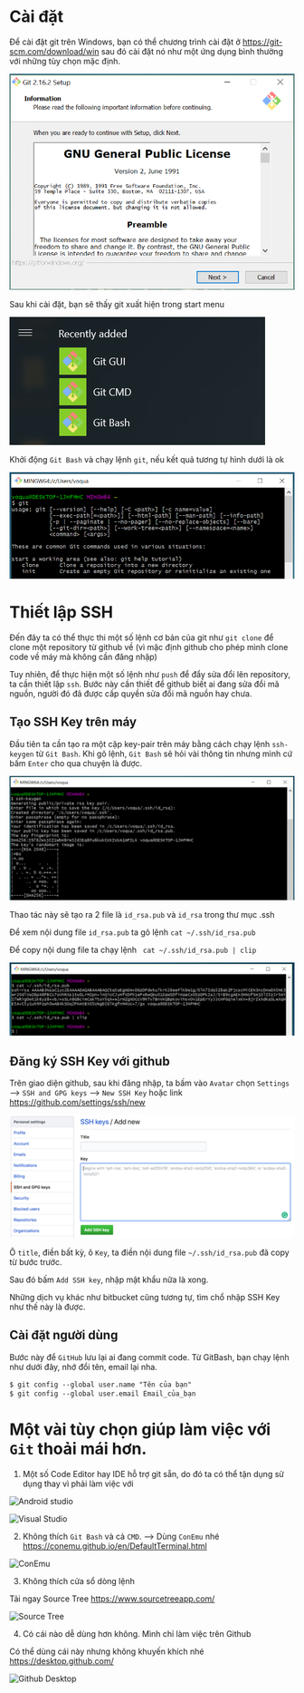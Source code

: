 # Cài đặt
Để cài đặt git trên Windows, bạn có thể chương trình cài đặt ở https://git-scm.com/download/win sau đó cài đặt nó như một ứng dụng bình thường với những tùy chọn mặc định.

![Setup](Images/setup1.png)

Sau khi cài đặt, bạn sẽ thấy git xuất hiện trong start menu

![Setup](Images/setup2.png)

Khởi động `Git Bash` và chạy lệnh `git`, nếu kết quả tương tự hình dưới là ok

![Setup](Images/setup3.png)

# Thiết lập SSH

Đến đây ta có thể thực thi một số lệnh cơ bản của git như `git clone` để clone một repository từ github về (vì mặc định github cho phép mình clone code về máy mà không cần đăng nhập)

Tuy nhiên, để thực hiện một số lệnh như `push` để đẩy sửa đổi lên repository, ta cần thiết lập `ssh`. Bước này cần thiết để github biết ai đang sửa đổi mã nguồn, người đó đã được cấp quyền sửa đổi mã nguồn hay chưa.

## Tạo SSH Key trên máy

Đầu tiên ta cần tạo ra một cặp key-pair trên máy bằng cách chạy lệnh `ssh-keygen` từ `Git Bash`. Khi gõ lệnh, `Git Bash` sẽ hỏi vài thông tin nhưng mình cứ bấm `Enter` cho qua chuyện là được.

![Setup](Images/setup4.png)

Thao tác này sẽ tạo ra 2 file là `id_rsa.pub` và `id_rsa` trong thư mục .ssh

Để xem nội dung file `id_rsa.pub` ta gõ lệnh  `cat ~/.ssh/id_rsa.pub`

Để copy nội dung file ta chạy lệnh ` cat ~/.ssh/id_rsa.pub | clip`

![Setup](Images/setup6.png)

## Đăng ký SSH Key với github

Trên giao diện github, sau khi đăng nhập, ta bấm vào `Avatar` chọn `Settings` --> `SSH and GPG keys` --> `New SSH Key` hoặc link https://github.com/settings/ssh/new

![Setup](Images/setup7.png)

Ô `title`, điền bất kỳ, ô `Key`, ta điền nội dung file `~/.ssh/id_rsa.pub` đã copy từ bước trước. 

Sau đó bấm `Add SSH key`, nhập mật khẩu nữa là xong.

Những dịch vụ khác như bitbucket cũng tương tự, tìm chổ nhập SSH Key như thế này là được.

## Cài đặt người dùng

Bước này để `GitHub` lưu lại ai đang commit code. Từ GitBash, bạn chạy lệnh như dưới đây, nhớ đổi tên, email lại nha.

```
$ git config --global user.name "Tên của bạn"
$ git config --global user.email Email_của_bạn
```

# Một vài tùy chọn giúp làm việc với `Git` thoải mái hơn.

1. Một số Code Editor hay IDE hỗ trợ git sẵn, do đó ta có thể tận dụng sử dụng thay vì phải làm việc với 

![Android studio](https://javapapers.com/wp-content/uploads/2015/07/GitCommit.jpg)

![Visual Studio](https://qph.fs.quoracdn.net/main-qimg-711c91f3f9dfb1621b8312213e5f38be)

2. Không thích `Git Bash` và cả `CMD`. 
--> Dùng `ConEmu` nhé https://conemu.github.io/en/DefaultTerminal.html

![ConEmu](https://conemu.github.io/img/ConEmu-Maximus5.png)

3. Không thích cửa sổ dòng lệnh

Tải ngay Source Tree https://www.sourcetreeapp.com/

![Source Tree](https://www.sourcetreeapp.com/dam/jcr:580c367b-c240-453d-aa18-c7ced44324f9/hero-mac-screenshot.png?cdnVersion=kq)

4. Có cái nào dễ dùng hơn không. Mình chỉ làm việc trên Github

Có thể dùng cái này nhưng không khuyến khích nhé https://desktop.github.com/

![Github Desktop](https://desktop.github.com/images/github-desktop-screenshot-mac.png)





